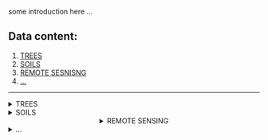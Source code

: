 
some introduction here ...  



## Data content:  
 1. [TREES](#trees)
 2. [SOILS](#soils)
 3. [REMOTE SESNISNG](#remotesensing)
 4. [...](#...)

*******




<details><summary>TREES</summary><p>

![](https://raw.githubusercontent.com/VUKOZ-OEL/bluecat-data-pool/main/docs/mapa.png)
description of data here

> layer 1  
> layer 2  
> ...  

</p></details>


<details><summary>SOILS</summary><p>

![](https://raw.githubusercontent.com/VUKOZ-OEL/bluecat-data-pool/main/docs/mapa.png)

description of data here

> layer 1  
> layer 2  
> ...   


</p></details>

<div align="center" id='remotesensing'/>  


<details><summary>REMOTE SENSING</summary><p>

![](https://raw.githubusercontent.com/VUKOZ-OEL/bluecat-data-pool/main/docs/chm.png)
description of data here

> layer 1  
> layer 2  
> ...   

</div>


<details><summary>...</summary><p>

  ![](docs/logo.png)
  description of data here
  > layer 1  
  > layer 2  
  > ...

</p></details>





